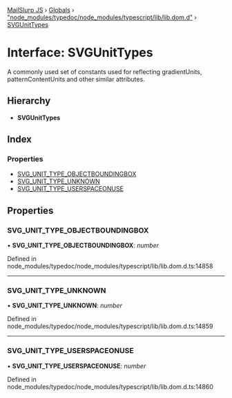 [MailSlurp JS](../README.md) › [Globals](../globals.md) › ["node_modules/typedoc/node_modules/typescript/lib/lib.dom.d"](../modules/_node_modules_typedoc_node_modules_typescript_lib_lib_dom_d_.md) › [SVGUnitTypes](_node_modules_typedoc_node_modules_typescript_lib_lib_dom_d_.svgunittypes.md)

# Interface: SVGUnitTypes

A commonly used set of constants used for reflecting gradientUnits, patternContentUnits and other similar attributes.

## Hierarchy

* **SVGUnitTypes**

## Index

### Properties

* [SVG_UNIT_TYPE_OBJECTBOUNDINGBOX](_node_modules_typedoc_node_modules_typescript_lib_lib_dom_d_.svgunittypes.md#svg_unit_type_objectboundingbox)
* [SVG_UNIT_TYPE_UNKNOWN](_node_modules_typedoc_node_modules_typescript_lib_lib_dom_d_.svgunittypes.md#svg_unit_type_unknown)
* [SVG_UNIT_TYPE_USERSPACEONUSE](_node_modules_typedoc_node_modules_typescript_lib_lib_dom_d_.svgunittypes.md#svg_unit_type_userspaceonuse)

## Properties

###  SVG_UNIT_TYPE_OBJECTBOUNDINGBOX

• **SVG_UNIT_TYPE_OBJECTBOUNDINGBOX**: *number*

Defined in node_modules/typedoc/node_modules/typescript/lib/lib.dom.d.ts:14858

___

###  SVG_UNIT_TYPE_UNKNOWN

• **SVG_UNIT_TYPE_UNKNOWN**: *number*

Defined in node_modules/typedoc/node_modules/typescript/lib/lib.dom.d.ts:14859

___

###  SVG_UNIT_TYPE_USERSPACEONUSE

• **SVG_UNIT_TYPE_USERSPACEONUSE**: *number*

Defined in node_modules/typedoc/node_modules/typescript/lib/lib.dom.d.ts:14860
